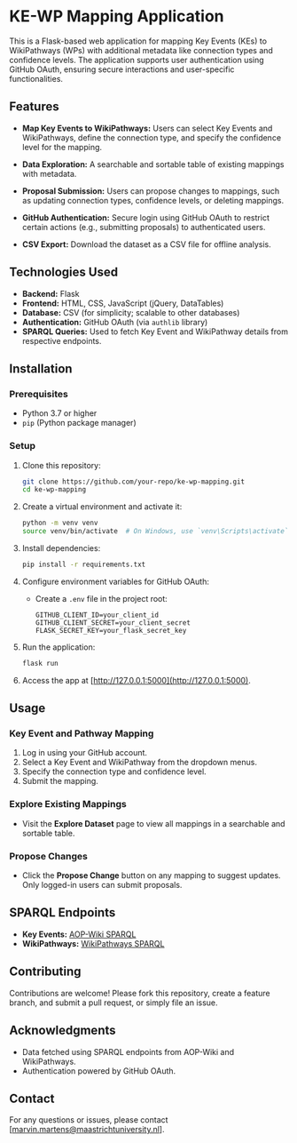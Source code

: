 # KE-WP Mapping Application

This is a Flask-based web application for mapping Key Events (KEs) to WikiPathways (WPs) with additional metadata like connection types and confidence levels. The application supports user authentication using GitHub OAuth, ensuring secure interactions and user-specific functionalities.

## Features

- **Map Key Events to WikiPathways:**
  Users can select Key Events and WikiPathways, define the connection type, and specify the confidence level for the mapping.

- **Data Exploration:**
  A searchable and sortable table of existing mappings with metadata.

- **Proposal Submission:**
  Users can propose changes to mappings, such as updating connection types, confidence levels, or deleting mappings.

- **GitHub Authentication:**
  Secure login using GitHub OAuth to restrict certain actions (e.g., submitting proposals) to authenticated users.

- **CSV Export:**
  Download the dataset as a CSV file for offline analysis.

## Technologies Used

- **Backend:** Flask
- **Frontend:** HTML, CSS, JavaScript (jQuery, DataTables)
- **Database:** CSV (for simplicity; scalable to other databases)
- **Authentication:** GitHub OAuth (via `authlib` library)
- **SPARQL Queries:** Used to fetch Key Event and WikiPathway details from respective endpoints.

## Installation

### Prerequisites

- Python 3.7 or higher
- `pip` (Python package manager)

### Setup

1. Clone this repository:
   ```bash
   git clone https://github.com/your-repo/ke-wp-mapping.git
   cd ke-wp-mapping
   ```

2. Create a virtual environment and activate it:
   ```bash
   python -m venv venv
   source venv/bin/activate  # On Windows, use `venv\Scripts\activate`
   ```

3. Install dependencies:
   ```bash
   pip install -r requirements.txt
   ```

4. Configure environment variables for GitHub OAuth:
   - Create a `.env` file in the project root:
     ```plaintext
     GITHUB_CLIENT_ID=your_client_id
     GITHUB_CLIENT_SECRET=your_client_secret
     FLASK_SECRET_KEY=your_flask_secret_key
     ```

5. Run the application:
   ```bash
   flask run
   ```

6. Access the app at [http://127.0.0.1:5000](http://127.0.0.1:5000).

## Usage

### Key Event and Pathway Mapping
1. Log in using your GitHub account.
2. Select a Key Event and WikiPathway from the dropdown menus.
3. Specify the connection type and confidence level.
4. Submit the mapping.

### Explore Existing Mappings
- Visit the **Explore Dataset** page to view all mappings in a searchable and sortable table.

### Propose Changes
- Click the **Propose Change** button on any mapping to suggest updates. Only logged-in users can submit proposals.

## SPARQL Endpoints

- **Key Events:** [AOP-Wiki SPARQL](https://aopwiki.rdf.bigcat-bioinformatics.org/sparql)
- **WikiPathways:** [WikiPathways SPARQL](https://sparql.wikipathways.org/sparql)

## Contributing

Contributions are welcome! Please fork this repository, create a feature branch, and submit a pull request, or simply file an issue.

## Acknowledgments

- Data fetched using SPARQL endpoints from AOP-Wiki and WikiPathways.
- Authentication powered by GitHub OAuth.

## Contact

For any questions or issues, please contact [marvin.martens@maastrichtuniversity.nl].

